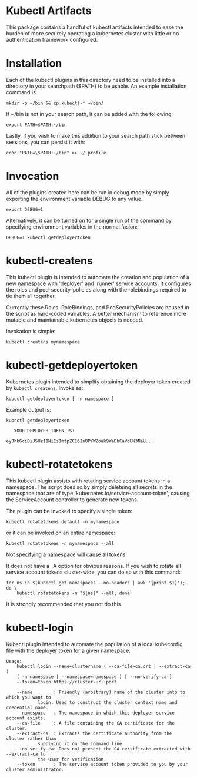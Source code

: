 <!--
###########################################################################
# Various Kubectl Artifacts (kubectl-login, kubectl-createns,             #
#    kubect-rotate-tokens)                                                #
# Copyright (C) 2021 CJ Oster (ocj@vmware.com)                            #
#                                                                         #
# This program is free software: you can redistribute it and/or modify    #
# it under the terms of the GNU Lesser General Public License as          #
# published by the Free Software Foundation, either version 3 of the      #
# License, or (at your option) any later version.                         #
#                                                                         #
# This program is distributed in the hope that it will be useful, but     #
# WITHOUT ANY WARRANTY; without even the implied warranty of              #
# MERCHANTABILITY or FITNESS FOR A PARTICULAR PURPOSE. See the GNU Lesser #
# General Public License for more details.                                #
#                                                                         #
# You should have received a copy of the GNU Lesser General Public        #
# License along with this program. If not, see                            #
# <https://www.gnu.org/licenses/>.                                        #
###########################################################################
-->

# Kubectl Artifacts

This package contains a handful of kubectl artifacts intended to ease the
burden of more securely operating a kubernetes cluster with little or no authentication
framework configured.

# Installation

Each of the kubectl plugins in this directory need to be installed into
a directory in your searchpath ($PATH) to be usable. An example
installation command is:

    mkdir -p ~/bin && cp kubectl-* ~/bin/

If ~/bin is not in your search path, it can be added with the following:

    export PATH=$PATH:~/bin

Lastly, if you wish to make this addition to your search path stick
between sessions, you can persist it with:

    echo "PATH=\$PATH:~/bin" >> ~/.profile

# Invocation

All of the plugins created here can be run in debug mode by simply
exporting the environment variable DEBUG to any value.

    export DEBUG=1

Alternatively, it can be turned on for a single run of the command by
specifying environment variables in the normal fasion:

    DEBUG=1 kubectl getdeployertoken

# kubectl-createns

This kubectl plugin is intended to automate the creation and population
of a new namespace with 'deployer' and 'runner' service accounts. It
configures the roles and pod-security-policies along with the
rolebindings required to tie them all together.

Currently these Roles, RoleBindings, and PodSecurityPolicies are housed
in the script as hard-coded variables. A better mechanism to reference
more mutable and maintainable kubernetes objects is needed.

Invokation is simple:

    kubectl createns mynamespace

# kubectl-getdeployertoken

Kubernetes plugin intended to simplify obtaining the deployer token
created by `kubectl createns`. Invoke as:

    kubectl getdeployertoken [ -n namespace ]

Example output is:

    kubectl getdeployertoken
    
       YOUR DEPLOYER TOKEN IS:
    
    eyJhbGciOiJSUzI1NiIsImtpZCI6InBPYWZoak9WaDhCaVdUN3NaU....

# kubectl-rotatetokens

This kubectl plugin assists with rotating service account tokens in a
namespace. The script does so by simply deleteing all secrets in the
namespace that are of type 'kubernetes.io/service-account-token',
causing the ServiceAccount controller to generate new tokens.

The plugin can be invoked to specify a single token:

    kubectl rotatetokens default -n mynamespace

or it can be invoked on an entire namespace:

    kubectl rotatetokens -n mynamespace --all

Not specifying a namespace will cause all tokens

It does not have a -A option for obvious reasons. If you wish to
rotate all service account tokens cluster-wide, you can do so with
this command:

    for ns in $(kubectl get namespaces --no-headers | awk '{print $1}'); do \
        kubectl rotatetokens -n "${ns}" --all; done

It is strongly recommended that you not do this.

# kubectl-login

Kubectl plugin intended to automate the population of a local kubeconfig
file with the deployer token for a given namespace.

	Usage:
		kubectl login --name=clustername ( --ca-file=ca.crt | --extract-ca )
		( -n namespace | --namespace=namespace ) [ --no-verify-ca ]
		--token=token https://cluster-url:port

		--name        : Friendly (arbitrary) name of the cluster into to which you want to
				login. Used to construct the cluster context name and credential name.
		--namespace   : The namespace in which this deployer service account exists.
		--ca-file     : A file containing the CA certificate for the cluster.
		--extract-ca  : Extracts the certificate authority from the cluster rather than
				supplying it on the command line.
		--no-verify-ca: Does not present the CA certificate extracted with --extract-ca to
				the user for verification.
		--token       : The service account token provided to you by your cluster administrator.
